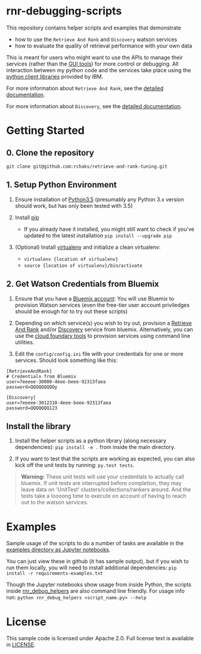 # rnr-debugging-scripts

This repository contains helper scripts and examples that demonstrate
* how to use the `Retrieve And Rank` and `Discovery` watson services
* how to evaluate the quality of retrieval performance with your own
  data

This is meant for users who might want to use the APIs to manage 
 their services (rather than the [GUI tools](https://www.ibm.com/watson/developercloud/doc/retrieve-rank/ranker_tooling.html))
  for more control or debugging.  All interaction between my python
  code and the services take place using the [python client libraries](https://github.com/watson-developer-cloud/python-sdk)
  provided by IBM.

For more information about `Retrieve And Rank`, see the [detailed documentation](https://www.ibm.com/watson/developercloud/doc/retrieve-rank/index.html).

For more information about `Discovery`, see the [detailed documentation](https://www.ibm.com/watson/developercloud/doc/discovery/index.html).

# Getting Started
## 0. Clone the repository
`git clone git@github.com:rchaks/retrieve-and-rank-tuning.git`

## 1. Setup Python Environment
1. Ensure installation of [Python3.5](https://www.python.org/downloads/release/python-353/)
(presumably any Python 3.x version should work, but has only been tested with 3.5) 

2. Install [pip](https://pip.pypa.io/en/stable/installing/)
    - If you already have it installed, you might still
  want to check if you've updated to the latest installation `pip install --upgrade pip`

3. (Optional) Install [virtualenv](https://virtualenv.pypa.io/en/stable/installation/) and 
initialize a clean virtualenv:
    - `virtualenv {location of virtualenv}`
    - `source {location of virtualenv}/bin/activate`

## 2. Get Watson Credentials from Bluemix
1. Ensure that you have a [Bluemix account](https://console.ng.bluemix.net/registration/): 
 You will use Bluemix to provision Watson services (even the free-tier 
 user account priviledges should be enough for to try out these 
 scripts)

2. Depending on which service(s) you wish to try out, provision a
 [Retrieve And Rank](https://console.bluemix.net/catalog/services/retrieve-and-rank?env_id=ibm:yp:eu-gb)
  and/or [Discovery](https://console.bluemix.net/catalog/services/discovery?env_id=ibm:yp:eu-gb)
   service from bluemix. Alternatively, you can use the [cloud foundary 
   tools](https://github.com/cloudfoundry/cli#downloads) 
   to provision services using command line utilities.

3. Edit the `config/config.ini` file with your credentials for
  one or more services. Should look something like this:
  ```
[RetrieveAndRank]
# Credentials from Bluemix
user=7eeeee-30000-4eee-beee-92313faea
password=QQQQQQQQQy

[Discovery]
user=7eeeee-3012310-4eee-beee-92313faea
password=QQQQQQQ123
  ```
 
## Install the library

1. Install the helper scripts as a python library 
(along necessary dependencies): `pip install -e .` 
from inside the main directory.

2. If you want to test that the scripts are working as expected, you
can also kick off the unit tests by running: `py.test tests`. 
> **Warning:** These unit tests will use your credentials to actually
call bluemix.  If unit tests are interrupted before completion, 
they may leave data on 'UnitTest' clusters/collections/rankers around.
 And the tests take a loooong time to execute on account of 
 having to reach out to the watson services.
 
# Examples

Sample usage of the scripts to do a number of tasks are available
in the [examples directory as Jupyter notebooks](examples).

You can just view these in github (it has
 sample output), but if you wish to run them locally, you will need 
 to install additional dependencies: `pip install -r requirements-examples.txt`

Though the Jupyter notebooks show usage from inside Python, the scripts
inside [rnr_debug_helpers](rnr_debug_helpers) are also command line 
 friendly.  For usage info run:
  `python rnr_debug_helpers <script_name.py> --help`

# License

  This sample code is licensed under Apache 2.0.
  Full license text is available in [LICENSE](LICENSE).
